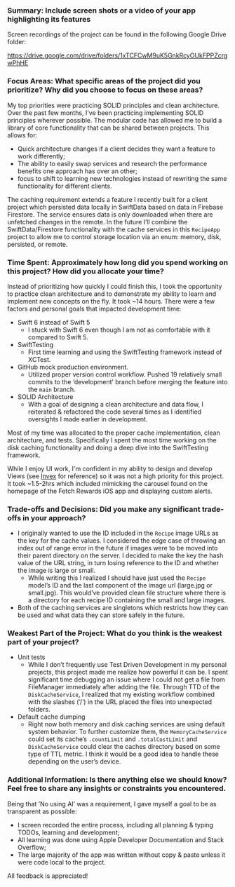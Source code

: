 

### Summary: Include screen shots or a video of your app highlighting its features

Screen recordings of the project can be found in the following Google Drive folder:

<https://drive.google.com/drive/folders/1xTCFCwM9uK5GnkRcyOUkFPPZcrgwPhHE>


### Focus Areas: What specific areas of the project did you prioritize? Why did you choose to focus on these areas?

My top priorities were practicing SOLID principles and clean architecture. Over the past few months, I’ve been practicing implementing SOLID principles wherever possible. The modular code has allowed me to build a library of core functionality that can be shared between projects. This allows for:
- Quick architecture changes if a client decides they want a feature to work differently;
- The ability to easily swap services and research the performance benefits one approach has over an other;
- focus to shift to learning new technologies instead of rewriting the same functionality for different clients.

The caching requirement extends a feature I recently built for a client project which persisted data locally in SwiftData based on data in Firebase Firestore. The service ensures data is only downloaded when there are unfetched changes in the remote. In the future I’ll combine the SwiftData/Firestore functionality with the cache services in this `RecipeApp` project to allow me to control storage location via an enum: memory, disk, persisted, or remote.

### Time Spent: Approximately how long did you spend working on this project? How did you allocate your time?

Instead of prioritizing how quickly I could finish this, I took the opportunity to practice clean architecture and to demonstrate my ability to learn and implement new concepts on the fly. It took ~14 hours. There were a few factors and personal goals that impacted development time:
- Swift 6 instead of Swift 5
    - I stuck with Swift 6 even though I am not as comfortable with it compared to Swift 5.
- SwiftTesting
    - First time learning and using the SwiftTesting framework instead of XCTest.
- GitHub mock production environment.
    - Utilized proper version control workflow. Pushed 19 relatively small commits to the ‘development’ branch before merging the feature into the `main` branch.
- SOLID Architecture
    - With a goal of designing a clean architecture and data flow, I reiterated & refactored the code several times as I identified oversights I made earlier in development.

Most of my time was allocated to the proper cache implementation, clean architecture, and tests. Specifically I spent the most time working on the disk caching functionality and doing a deep dive into the SwiftTesting framework.

While I enjoy UI work, I'm confident in my ability to design and develop Views (see [Invex](https://apps.apple.com/us/app/invex-inventory-management/id6499252957) for reference) so it was not a high priority for this project. It took ~1.5-2hrs which included mimicking the carousel found on the homepage of the Fetch Rewards iOS app and displaying custom alerts.


### Trade-offs and Decisions: Did you make any significant trade-offs in your approach?

- I originally wanted to use the ID included in the `Recipe` image URLs as the key for the cache values. I considered the edge case of throwing an index out of range error in the future if images were to be moved into their parent directory on the server. I decided to make the key the hash value of the URL string, in turn losing reference to the ID and whether the image is large or small.
    - While writing this I realized I should have just used the `Recipe` model’s ID and the last component of the image url (large.jpg or small.jpg). This would’ve provided clean file structure where there is a directory for each recipe ID containing the small and large images.
- Both of the caching services are singletons which restricts how they can be used and what data they can store safely in the future.


### Weakest Part of the Project: What do you think is the weakest part of your project?

- Unit tests
    - While I don’t frequently use Test Driven Development in my personal projects, this project made me realize how powerful it can be. I spent significant time debugging an issue where I could not get a file from FileManager immediately after adding the file. Through TTD of the `DiskCacheService`, I realized that my existing workflow combined with the slashes (‘/‘) in the URL placed the files into unexpected folders.
- Default cache dumping
    - Right now both memory and disk caching services are using default system behavior. To further customize them, the `MemoryCacheService` could set its cache’s `.countLimit` and `.totalCostLimit` and `DiskCacheService` could clear the caches directory based on some type of TTL metric. I think it would be a good idea to handle these depending on the user’s device.

### Additional Information: Is there anything else we should know? Feel free to share any insights or constraints you encountered.

Being that ’No using AI’ was a requirement, I gave myself a goal to be as transparent as possible:
- I screen recorded the entire process, including all planning & typing TODOs, learning and development;
- All learning was done using Apple Developer Documentation and Stack Overflow;
- The large majority of the app was written without copy & paste unless it were code local to the project.

All feedback is appreciated!
